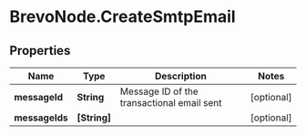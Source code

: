 # BrevoNode.CreateSmtpEmail

## Properties
Name | Type | Description | Notes
------------ | ------------- | ------------- | -------------
**messageId** | **String** | Message ID of the transactional email sent | [optional] 
**messageIds** | **[String]** |  | [optional] 


